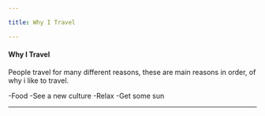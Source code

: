 ```yaml
---

title: Why I Travel

---
```


<h4>Why I Travel</h4>
People travel for many different reasons, these are main reasons in order, of why i like to travel.

-Food
-See a new culture
-Relax
-Get some sun

---
